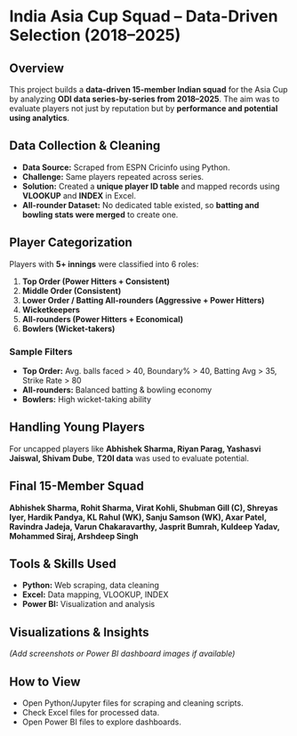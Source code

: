 # India Asia Cup Squad – Data-Driven Selection (2018–2025)

## Overview  
This project builds a **data-driven 15-member Indian squad** for the Asia Cup by analyzing **ODI data series-by-series from 2018–2025**. The aim was to evaluate players not just by reputation but by **performance and potential using analytics**.

## Data Collection & Cleaning  
- **Data Source:** Scraped from ESPN Cricinfo using Python.  
- **Challenge:** Same players repeated across series.  
- **Solution:** Created a **unique player ID table** and mapped records using **VLOOKUP** and **INDEX** in Excel.  
- **All-rounder Dataset:** No dedicated table existed, so **batting and bowling stats were merged** to create one.  

## Player Categorization  
Players with **5+ innings** were classified into 6 roles:  
1. **Top Order (Power Hitters + Consistent)**  
2. **Middle Order (Consistent)**  
3. **Lower Order / Batting All-rounders (Aggressive + Power Hitters)**  
4. **Wicketkeepers**  
5. **All-rounders (Power Hitters + Economical)**  
6. **Bowlers (Wicket-takers)**  

### Sample Filters  
- **Top Order:** Avg. balls faced > 40, Boundary% > 40, Batting Avg > 35, Strike Rate > 80  
- **All-rounders:** Balanced batting & bowling economy  
- **Bowlers:** High wicket-taking ability  

## Handling Young Players  
For uncapped players like **Abhishek Sharma, Riyan Parag, Yashasvi Jaiswal, Shivam Dube**, **T20I data** was used to evaluate potential.  

## Final 15-Member Squad  
**Abhishek Sharma, Rohit Sharma, Virat Kohli, Shubman Gill (C), Shreyas Iyer, Hardik Pandya, KL Rahul (WK), Sanju Samson (WK), Axar Patel, Ravindra Jadeja, Varun Chakaravarthy, Jasprit Bumrah, Kuldeep Yadav, Mohammed Siraj, Arshdeep Singh**  

## Tools & Skills Used  
- **Python:** Web scraping, data cleaning  
- **Excel:** Data mapping, VLOOKUP, INDEX  
- **Power BI:** Visualization and analysis  

## Visualizations & Insights  
*(Add screenshots or Power BI dashboard images if available)*  

## How to View  
- Open Python/Jupyter files for scraping and cleaning scripts.  
- Check Excel files for processed data.  
- Open Power BI files to explore dashboards.  
